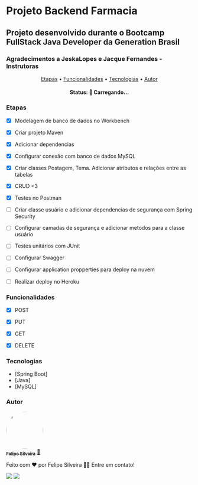 # Projeto Backend Farmacia

## Projeto desenvolvido durante o Bootcamp FullStack Java Developer da Generation Brasil
### Agradecimentos a JeskaLopes e Jacque Fernandes - Instrutoras 

<p align="center">
 <a href="#Etapas">Etapas</a> •
 <a href="#Funcionalidades">Funcionalidades</a> •
 <a href="#Tecnologias">Tecnologias</a> • 
 <a href="#Autor">Autor</a>
</p>

<h4 align="center"> 
	 Status: 🚀 Carregando...
</h4>

### Etapas

- [x] Modelagem de banco de dados no Workbench
- [x] Criar projeto Maven
- [x] Adicionar dependencias
- [x] Configurar conexão com banco de dados MySQL
- [x] Criar classes Postagem, Tema. Adicionar atributos e relações entre as tabelas
- [x] CRUD <3
- [x] Testes no Postman
- [ ] Criar classe usuário e adicionar dependencias de segurança com Spring Security
- [ ] Configurar camadas de segurança  e adicionar metodos para a classe usuário
- [ ] Testes unitários com JUnit 
- [ ] Configurar Swagger
- [ ] Configurar application propperties para deploy na nuvem
- [ ] Realizar deploy no Heroku


###  Funcionalidades

- [x] POST
- [x] PUT
- [x] GET
- [x] DELETE 


### Tecnologias

- [Spring Boot]
- [Java]
- [MySQL]


### Autor

<a href="https://github.com/felipegaldy/">
 <img style="border-radius: 50%;" src="https://avatars.githubusercontent.com/u/99551212?v=4" width="100px;" alt=""/>
 <br />
 <sub><b>Felipe Silveira</b></sub></a> <a href="https://www.linkedin.com/in/felipesilveirasp/" title="">🚀</a>

Feito com ❤️ por Felipe Silveira 👋🏽 Entre em contato!

  <a href="https://www.linkedin.com/in/felipesilveirasp/" target="_blank"><img src="https://img.shields.io/badge/-LinkedIn-%230077B5?style=for-the-badge&logo=linkedin&logoColor=white" target="_blank"></a> 
  <a href = "mailto:felipe.silveira4@fatec.sp.gov.br"><img src="https://img.shields.io/badge/Microsoft_Outlook-0078D4?style=for-the-badge&logo=microsoft-outlook&logoColor=white" target="_blank"></a>
